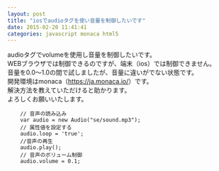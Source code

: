 ```yaml
---
layout: post
title: "iosでaudioタグを使い音量を制御したいです"
date: 2015-02-20 11:41:41
categories: javascript monaca html5
---
```

<p>audioタグでvolumeを使用し音量を制御したいです。<br>
WEBブラウザでは制御できるのですが、端末（ios）では制御できません。<br>
音量を0.0～1.0の間で試しましたが、音量に違いがでない状態です。<br>
開発環境はmonaca（<a href="https://ja.monaca.io/" rel="nofollow">https://ja.monaca.io/</a>）です。<br>
解決方法を教えていただけると助かります。<br>
よろしくお願いいたします。</p>

<pre><code>    // 音声の読み込み
    var audio = new Audio("se/sound.mp3");
    // 属性値を設定する
    audio.loop = 'true';
    //音声の再生
    audio.play();
    // 音声のボリューム制御
    audio.volume = 0.1;
</code></pre>
